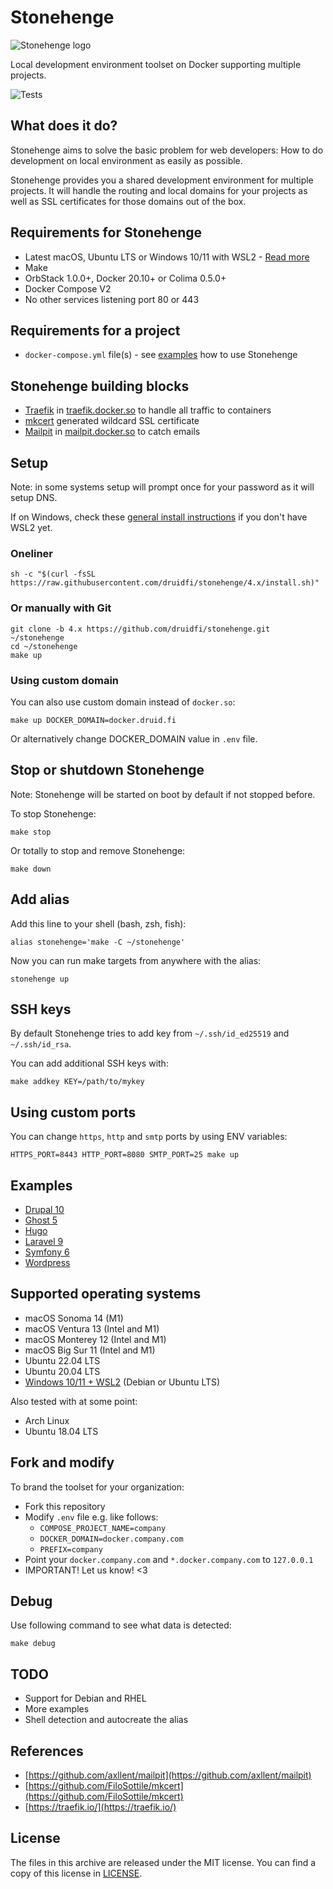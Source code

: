 # Stonehenge

![Stonehenge logo](https://github.com/druidfi/stonehenge/raw/4.x/logos/stonehenge_logo_wide.svg)

Local development environment toolset on Docker supporting multiple projects.

![Tests](https://github.com/druidfi/stonehenge/workflows/Tests/badge.svg)

## What does it do?

Stonehenge aims to solve the basic problem for web developers: How to do development on local environment as easily as
possible.

Stonehenge provides you a shared development environment for multiple projects. It will handle the routing and local
domains for your projects as well as SSL certificates for those domains out of the box.

## Requirements for Stonehenge

- Latest macOS, Ubuntu LTS or Windows 10/11 with WSL2 - [Read more](#supported-operating-systems)
- Make
- OrbStack 1.0.0+, Docker 20.10+ or Colima 0.5.0+
- Docker Compose V2
- No other services listening port 80 or 443

## Requirements for a project

- `docker-compose.yml` file(s) - see [examples](#examples) how to use Stonehenge

## Stonehenge building blocks

- [Traefik](https://traefik.io/traefik/) in [traefik.docker.so](https://traefik.docker.so) to handle all traffic to containers
- [mkcert](https://github.com/FiloSottile/mkcert) generated wildcard SSL certificate
- [Mailpit](https://github.com/axllent/mailpit) in [mailpit.docker.so](https://mailpit.docker.so) to catch emails

## Setup

Note: in some systems setup will prompt once for your password as it will setup DNS.

If on Windows, check these [general install instructions](https://github.com/druidfi/stonehenge/blob/4.x/WSL2.md) if you don't have WSL2 yet.

### Oneliner

```console
sh -c "$(curl -fsSL https://raw.githubusercontent.com/druidfi/stonehenge/4.x/install.sh)"
```

### Or manually with Git

```console
git clone -b 4.x https://github.com/druidfi/stonehenge.git ~/stonehenge
cd ~/stonehenge
make up
```

### Using custom domain

You can also use custom domain instead of `docker.so`:

```console
make up DOCKER_DOMAIN=docker.druid.fi
```

Or alternatively change DOCKER_DOMAIN value in `.env` file.

## Stop or shutdown Stonehenge

Note: Stonehenge will be started on boot by default if not stopped before.

To stop Stonehenge:

```console
make stop
```

Or totally to stop and remove Stonehenge:

```console
make down
```

## Add alias

Add this line to your shell (bash, zsh, fish):

```console
alias stonehenge='make -C ~/stonehenge'
```

Now you can run make targets from anywhere with the alias:

```console
stonehenge up
```

## SSH keys

By default Stonehenge tries to add key from `~/.ssh/id_ed25519` and `~/.ssh/id_rsa`.

You can add additional SSH keys with:

```console
make addkey KEY=/path/to/mykey
```

## Using custom ports

You can change `https`, `http` and `smtp` ports by using ENV variables:

```console
HTTPS_PORT=8443 HTTP_PORT=8080 SMTP_PORT=25 make up
```

## Examples

- [Drupal 10](https://github.com/druidfi/stonehenge/tree/4.x/examples/drupal)
- [Ghost 5](https://github.com/druidfi/stonehenge/tree/4.x/examples/ghost)
- [Hugo](https://github.com/druidfi/stonehenge/tree/4.x/examples/hugo)
- [Laravel 9](https://github.com/druidfi/stonehenge/tree/4.x/examples/laravel)
- [Symfony 6](https://github.com/druidfi/stonehenge/tree/4.x/examples/symfony)
- [Wordpress](https://github.com/druidfi/stonehenge/tree/4.x/examples/wordpress)

## Supported operating systems

- macOS Sonoma 14 (M1)
- macOS Ventura 13 (Intel and M1)
- macOS Monterey 12 (Intel and M1)
- macOS Big Sur 11 (Intel and M1)
- Ubuntu 22.04 LTS
- Ubuntu 20.04 LTS
- [Windows 10/11 + WSL2](https://github.com/druidfi/stonehenge/blob/4.x/WSL2.md) (Debian or Ubuntu LTS)

Also tested with at some point:

- Arch Linux
- Ubuntu 18.04 LTS

## Fork and modify

To brand the toolset for your organization:

- Fork this repository
- Modify `.env` file e.g. like follows:
  - `COMPOSE_PROJECT_NAME=company`
  - `DOCKER_DOMAIN=docker.company.com`
  - `PREFIX=company`
- Point your `docker.company.com` and `*.docker.company.com` to `127.0.0.1`
- IMPORTANT! Let us know! <3

## Debug

Use following command to see what data is detected:

```console
make debug
```

## TODO

- Support for Debian and RHEL
- More examples
- Shell detection and autocreate the alias

## References

- [https://github.com/axllent/mailpit](https://github.com/axllent/mailpit)
- [https://github.com/FiloSottile/mkcert](https://github.com/FiloSottile/mkcert)
- [https://traefik.io/](https://traefik.io/)

## License

The files in this archive are released under the MIT license. You can find a copy of this license in [LICENSE](https://github.com/druidfi/stonehenge/raw/4.x/LICENSE).
